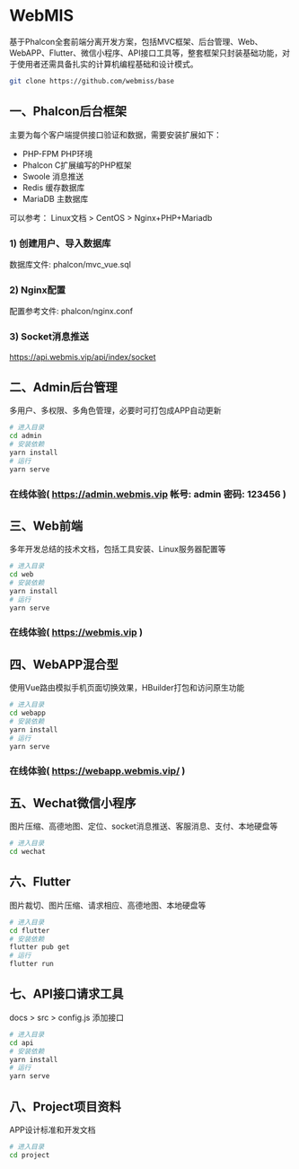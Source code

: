 # WebMIS
基于Phalcon全套前端分离开发方案，包括MVC框架、后台管理、Web、WebAPP、Flutter、微信小程序、API接口工具等，整套框架只封装基础功能，对于使用者还需具备扎实的计算机编程基础和设计模式。
```bash
git clone https://github.com/webmiss/base
```

## 一、Phalcon后台框架
主要为每个客户端提供接口验证和数据，需要安装扩展如下：
- PHP-FPM PHP环境
- Phalcon C扩展编写的PHP框架
- Swoole 消息推送
- Redis 缓存数据库
- MariaDB 主数据库

可以参考： Linux文档 > CentOS > Nginx+PHP+Mariadb

### 1) 创建用户、导入数据库
数据库文件: phalcon/mvc_vue.sql

### 2) Nginx配置
配置参考文件: phalcon/nginx.conf

### 3) Socket消息推送
https://api.webmis.vip/api/index/socket


## 二、Admin后台管理
多用户、多权限、多角色管理，必要时可打包成APP自动更新
```bash
# 进入目录
cd admin
# 安装依赖
yarn install
# 运行
yarn serve
```
### 在线体验( https://admin.webmis.vip 帐号: admin 密码: 123456 )

## 三、Web前端
多年开发总结的技术文档，包括工具安装、Linux服务器配置等
```bash
# 进入目录
cd web
# 安装依赖
yarn install
# 运行
yarn serve
```
### 在线体验( https://webmis.vip )

## 四、WebAPP混合型
使用Vue路由模拟手机页面切换效果，HBuilder打包和访问原生功能
```bash
# 进入目录
cd webapp
# 安装依赖
yarn install
# 运行
yarn serve
```
### 在线体验( https://webapp.webmis.vip/ )

## 五、Wechat微信小程序
图片压缩、高德地图、定位、socket消息推送、客服消息、支付、本地硬盘等
```bash
# 进入目录
cd wechat
```

## 六、Flutter
图片裁切、图片压缩、请求相应、高德地图、本地硬盘等
```bash
# 进入目录
cd flutter
# 安装依赖
flutter pub get
# 运行
flutter run
```

## 七、API接口请求工具
docs > src > config.js 添加接口
```bash
# 进入目录
cd api
# 安装依赖
yarn install
# 运行
yarn serve
```

## 八、Project项目资料
APP设计标准和开发文档
```bash
# 进入目录
cd project
```

